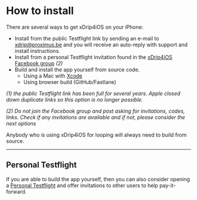 # How to install

There are several ways to get xDrip4iOS on your iPhone:

- Install from the public Testflight link by sending an e-mail to xdrip@proximus.be and you will receive an auto-reply with support and install instructions.
- Install from a personal Testflight invitation found in the [xDrip4iOS Facebook group](https://www.facebook.com/groups/853994615056838)  *(2)*
- Build and install the app yourself from source code.
  - Using a Mac with [Xcode](build.md)
  - Using browser build (GitHub/Fastlane)

*(1) the public Testflight link has been full for several years. Apple closed down duplicate links so this option is no longer possible.*

*(2) Do not join the Facebook group and post asking for invitations, codes, links. Check if any invitations are available and if not, please consider the next options*

Anybody who is using xDrip4iOS for looping will always need to build from source.

___
## Personal Testflight

If you are able to build the app yourself, then you can also consider opening a [Personal Testflight](personal_testflight.md) and offer invitations to other users to help pay-it-forward.

